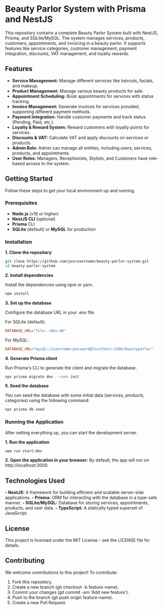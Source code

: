# Beauty Parlor System with Prisma and NestJS

This repository contains a complete Beauty Parlor System built with NestJS, Prisma, and SQLite/MySQL. The system manages services, products, customers, appointments, and invoicing in a beauty parlor. It supports features like service categories, customer management, payment integration, discounts, VAT management, and loyalty rewards.

## Features

- **Service Management:** Manage different services like haircuts, facials, and makeup.
- **Product Management:** Manage various beauty products for sale.
- **Appointment Scheduling:** Book appointments for services with status tracking.
- **Invoice Management:** Generate invoices for services provided, supporting different payment methods.
- **Payment Integration:** Handle customer payments and track status (Pending, Paid, etc.).
- **Loyalty & Reward System:** Reward customers with loyalty points for services.
- **Discounts & VAT:** Calculate VAT and apply discounts on services or products.
- **Admin Role:** Admin can manage all entities, including users, services, products, and appointments.
- **User Roles:** Managers, Receptionists, Stylists, and Customers have role-based access to the system.

## Getting Started

Follow these steps to get your local environment up and running.

### Prerequisites

- **Node.js** (v16 or higher)
- **NestJS CLI** (optional)
- **Prisma** CLI
- **SQLite** (default) or **MySQL** for production

### Installation

**1. Clone the repository**

```bash
git clone https://github.com/yourusername/beauty-parlor-system.git
cd beauty-parlor-system
```

**2. Install dependencies**

Install the dependencies using npm or yarn.

```bash
npm install
```

**3. Set up the database**

Configure the database URL in your .env file.

For SQLite (default):

```ini
DATABASE_URL="file:./dev.db"
```

For MySQL:

```ini
DATABASE_URL="mysql://username:password@localhost:3306/beautyparlor"
```

**4. Generate Prisma client**

Run Prisma's CLI to generate the client and migrate the database.

```bash
npx prisma migrate dev --name init
```

**5. Seed the database**

You can seed the database with some initial data (services, products, categories) using the following command:

```bash
npx prisma db seed
```

### Running the Application

After setting everything up, you can start the development server.

**1. Run the application**

```bash
npm run start:dev
```

**2. Open the application in your browser:**
By default, the app will run on http://localhost:3000.


## Technologies Used

**- NestJS:** A framework for building efficient and scalable server-side applications.
**- Prisma:** ORM for interacting with the database in a type-safe manner.
**- SQLite/MySQL:** Database for storing services, appointments, products, and user data.
**- TypeScript:** A statically typed superset of JavaScript.

## License

This project is licensed under the MIT License - see the LICENSE file for details.

## Contributing

We welcome contributions to this project! To contribute:

1. Fork this repository.
2. Create a new branch (git checkout -b feature-name).
3. Commit your changes (git commit -am 'Add new feature').
4. Push to the branch (git push origin feature-name).
5. Create a new Pull Request.
